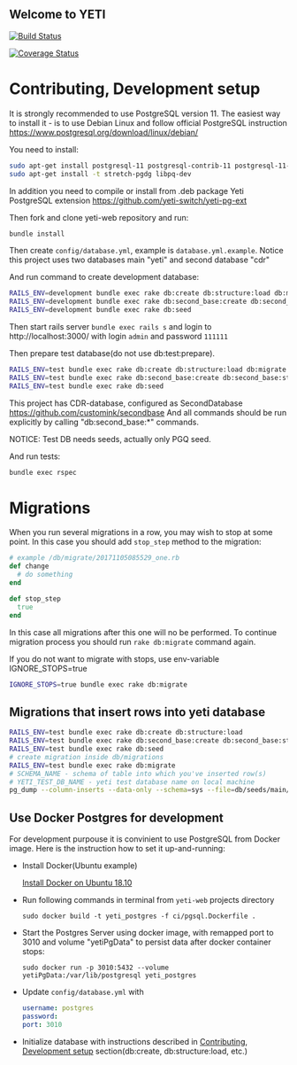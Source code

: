 ## Welcome to YETI
[![Build Status](https://api.travis-ci.org/yeti-switch/yeti-web.svg?branch=master)](https://travis-ci.org/yeti-switch/yeti-web)

[![Coverage Status](https://coveralls.io/repos/github/yeti-switch/yeti-web/badge.svg?branch=master)](https://coveralls.io/github/yeti-switch/yeti-web?branch=master)


# Contributing, Development setup


It is strongly recommended to use PostgreSQL version 11.
The easiest way to install it - is to use Debian Linux and follow official PostgreSQL instruction
https://www.postgresql.org/download/linux/debian/

You need to install:

```sh
sudo apt-get install postgresql-11 postgresql-contrib-11 postgresql-11-prefix postgresql-11-pgq3
sudo apt-get install -t stretch-pgdg libpq-dev
```
In addition you need to compile or install from .deb package Yeti PostgreSQL extension https://github.com/yeti-switch/yeti-pg-ext

Then fork and clone yeti-web repository and run:

```sh
bundle install
```

Then create `config/database.yml`, example is `database.yml.example`. Notice this project uses two databases main "yeti" and second database "cdr"

And run command to create development database:

```sh
RAILS_ENV=development bundle exec rake db:create db:structure:load db:migrate
RAILS_ENV=development bundle exec rake db:second_base:create db:second_base:structure:load db:second_base:migrate
RAILS_ENV=development bundle exec rake db:seed
```

Then start rails server `bundle exec rails s` and login to http://localhost:3000/ with
login `admin` and password `111111`

Then prepare test database(do not use db:test:prepare).

```sh
RAILS_ENV=test bundle exec rake db:create db:structure:load db:migrate
RAILS_ENV=test bundle exec rake db:second_base:create db:second_base:structure:load db:second_base:migrate
RAILS_ENV=test bundle exec rake db:seed
```

This project has CDR-database, configured as SecondDatabase
https://github.com/customink/secondbase
And all commands should be run explicitly by calling "db:second_base:*" commands.

NOTICE: Test DB needs seeds, actually only PGQ seed.

And run tests:

```sh
bundle exec rspec
```

# Migrations

When you run several migrations in a row, you may wish to stop at some point. In this case you should add `stop_step` method to the migration:

```ruby
# example /db/migrate/20171105085529_one.rb
def change
  # do something
end

def stop_step
  true
end
```

In this case all migrations after this one will no be performed. To continue migration process you should run `rake db:migrate` command again.

If you do not want to migrate with stops, use env-variable IGNORE_STOPS=true

```sh
IGNORE_STOPS=true bundle exec rake db:migrate
```

## Migrations that insert rows into yeti database

```bash
RAILS_ENV=test bundle exec rake db:create db:structure:load
RAILS_ENV=test bundle exec rake db:second_base:create db:second_base:structure:load
RAILS_ENV=test bundle exec rake db:seed
# create migration inside db/migrations
RAILS_ENV=test bundle exec rake db:migrate
# SCHEMA_NAME - schema of table into which you've inserted row(s)
# YETI_TEST_DB_NAME - yeti test database name on local machine
pg_dump --column-inserts --data-only --schema=sys --file=db/seeds/main/SCHEMA_NAME.sql YETI_TEST_DB_NAME
```

## Use Docker Postgres for development

For development purpouse it is convinient to use PostgreSQL from Docker image. Here is the instruction how to set it up-and-running:

* Install Docker(Ubuntu example)

  [Install Docker on Ubuntu 18.10](https://www.thecodecampus.de/blog/install-docker-on-ubuntu-18-10/)

* Run following commands in terminal from `yeti-web` projects directory

  ```
  sudo docker build -t yeti_postgres -f ci/pgsql.Dockerfile .
  ```

* Start the Postgres Server using docker image, with remapped port to 3010 and volume "yetiPgData" to persist data after docker container stops:

  ```
  sudo docker run -p 3010:5432 --volume yetiPgData:/var/lib/postgresql yeti_postgres
  ```

* Update `config/database.yml` with

  ```yml
  username: postgres
  password:
  port: 3010
  ```

* Initialize database with instructions described in [Contributing, Development setup](#contributing-development-setup) section(db:create, db:structure:load, etc.)
